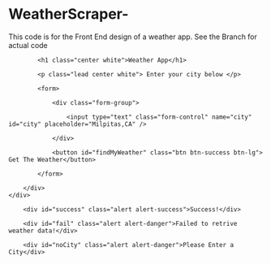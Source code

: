 # WeatherScraper-
This code is for the Front End design of a weather app. See the Branch for actual code 

<!doctype html>
<html>
<head>
    <title>Alfred's Weather App</title>

<meta charset="utf-8" />
<meta http-equiv="Content-type" content="text/html; charset=utf-8" />
<meta name="viewport" content="width=device-width, initial-scale=1" />
<script src="https://ajax.googleapis.com/ajax/libs/jquery/3.1.1/jquery.min.js"></script>
<link rel="stylesheet" href="https://maxcdn.bootstrapcdn.com/bootstrap/3.3.7/css/bootstrap.min.css" integrity="sha384-BVYiiSIFeK1dGmJRAkycuHAHRg32OmUcww7on3RYdg4Va+PmSTsz/K68vbdEjh4u" crossorigin="anonymous">
<link rel="stylesheet" href="https://maxcdn.bootstrapcdn.com/bootstrap/3.3.7/css/bootstrap-theme.min.css" integrity="sha384-rHyoN1iRsVXV4nD0JutlnGaslCJuC7uwjduW9SVrLvRYooPp2bWYgmgJQIXwl/Sp" crossorigin="anonymous">
<style>

 html, body {
 	height:100%;
 }

.container {
			background-image:url("clouds.jpg");
			background-size:cover;	
			background-position:center;
			height:100%;
			width:100%;
			padding-top:150px;
		}

.center {
	text-align:center;
	}
	
.white {
	color:white;
}

button {
	margin-top:20px;
}

h1 {
	padding-bottom:20px;
}

p {
	padding-bottom:20px;
}

.alert {
	margin-top:20px;
	display:none;
}

#success {
	margin-top:20px;
	display:none;
}

#fail {
	margin-top:20px;
	display:none;
}


</style>

</head>

<body>
	
<div class="container">
	<div class="row">
  		<div class="col-md-6 col-md-offset-3 center">
  			
  			<h1 class="center white">Weather App</h1>
  			
  			<p class="lead center white"> Enter your city below </p>
  			
  			<form>
  				
  				<div class="form-group">
  				
  					<input type="text" class="form-control" name="city" id="city" placeholder="Milpitas,CA" />
  				
  				</div>
  				
  				<button id="findMyWeather" class="btn btn-success btn-lg"> Get The Weather</button>
  			
  			</form>	
			
		</div>
	</div>
	
		<div id="success" class="alert alert-success">Success!</div>
		
		<div id="fail" class="alert alert-danger">Failed to retrive weather data!</div>
		
		<div id="noCity" class="alert alert-danger">Please Enter a City</div>
	
</div>

<script src="https://code.jquery.com/jquery-3.1.1.js"   integrity="sha256-16cdPddA6VdVInumRGo6IbivbERE8p7CQR3HzTBuELA="   crossorigin="anonymous"></script>
<script src="https://maxcdn.bootstrapcdn.com/bootstrap/3.3.7/js/bootstrap.min.js" integrity="sha384-Tc5IQib027qvyjSMfHjOMaLkfuWVxZxUPnCJA7l2mCWNIpG9mGCD8wGNIcPD7Txa" crossorigin="anonymous"></script>


<script>

	$("#findMyWeather").click(function(event) {

		event.preventDefault();
		
			$(".alert").hide();
		
		if ($("#city").val()!="" {
	
			$.get("scraper.php?city="+$("#city").val(), function( data ) {
	
				
				if (data=="") {
					
					$("#fail").fadeIn();
				
					} else {
						
						$("#success").html(data).fadeIn();
				
					}
				});
					} else {
			
						$("#noCity").fadeIn();
					}
				});	



</script>




</body>

</html>

